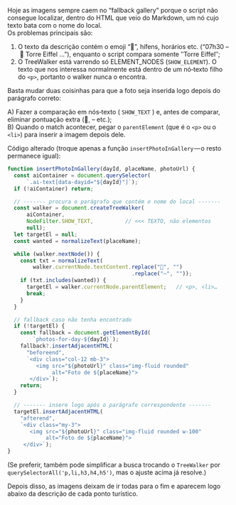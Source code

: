 Hoje as imagens sempre caem no “fallback gallery” porque o script não consegue localizar, dentro do HTML que veio do Markdown, um nó cujo texto bata com o nome do local.  
Os problemas principais são:

1. O texto da descrição contém o emoji “📍”, hífens, horários etc. (“07h30 – 📍 Torre Eiffel …”), enquanto o script compara somente ″Torre Eiffel″;  
2. O TreeWalker está varrendo só ELEMENT_NODES (`SHOW_ELEMENT`).  O texto que nos interessa normalmente está dentro de um nó‑texto filho do `<p>`, portanto o walker nunca o encontra.

Basta mudar duas coisinhas para que a foto seja inserida logo depois do parágrafo correto:

A) Fazer a comparação em nós‑texto ( `SHOW_TEXT` ) e, antes de comparar, eliminar pontuação extra (📍, – etc.);  
B) Quando o match acontecer, pegar o `parentElement` (que é o `<p>` ou o `<li>`) para inserir a imagem depois dele.

Código alterado (troque apenas a função `insertPhotoInGallery` — o resto permanece igual):

```javascript
function insertPhotoInGallery(dayId, placeName, photoUrl) {
  const aiContainer = document.querySelector(
      `.ai-text[data-dayid="${dayId}"]`);
  if (!aiContainer) return;

  // ------- procura o parágrafo que contém o nome do local -------
  const walker = document.createTreeWalker(
      aiContainer,
      NodeFilter.SHOW_TEXT,          // <<< TEXTO, não elementos
      null);
  let targetEl = null;
  const wanted = normalizeText(placeName);

  while (walker.nextNode()) {
    const txt = normalizeText(
        walker.currentNode.textContent.replace("📍", "")
                                       .replace("–", ""));
    if (txt.includes(wanted)) {
      targetEl = walker.currentNode.parentElement;   // <p>, <li>…
      break;
    }
  }

  // fallback caso não tenha encontrado
  if (!targetEl) {
    const fallback = document.getElementById(
        `photos-for-day-${dayId}`);
    fallback?.insertAdjacentHTML(
      "beforeend",
      `<div class="col-12 mb-3">
         <img src="${photoUrl}" class="img-fluid rounded"
              alt="Foto de ${placeName}">
       </div>`);
    return;
  }

  // ------- insere logo após o parágrafo correspondente -------
  targetEl.insertAdjacentHTML(
    "afterend",
    `<div class="my-3">
       <img src="${photoUrl}" class="img-fluid rounded w-100"
            alt="Foto de ${placeName}">
     </div>`);
}
```

(Se preferir, também pode simplificar a busca trocando o `TreeWalker` por
`querySelectorAll('p,li,h3,h4,h5')`, mas o ajuste acima já resolve.)

Depois disso, as imagens deixam de ir todas para o fim e aparecem logo abaixo da descrição de cada ponto turístico.